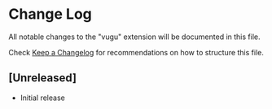 # Change Log

All notable changes to the "vugu" extension will be documented in this file.

Check [Keep a Changelog](http://keepachangelog.com/) for recommendations on how to structure this file.

## [Unreleased]

- Initial release